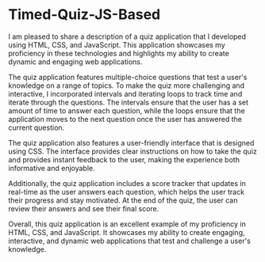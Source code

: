 # Timed-Quiz-JS-Based
I am pleased to share a description of a quiz application that I developed using HTML, CSS, and JavaScript. This application showcases my proficiency in these technologies and highlights my ability to create dynamic and engaging web applications.

The quiz application features multiple-choice questions that test a user's knowledge on a range of topics. To make the quiz more challenging and interactive, I incorporated intervals and iterating loops to track time and iterate through the questions. The intervals ensure that the user has a set amount of time to answer each question, while the loops ensure that the application moves to the next question once the user has answered the current question.

The quiz application also features a user-friendly interface that is designed using CSS. The interface provides clear instructions on how to take the quiz and provides instant feedback to the user, making the experience both informative and enjoyable.

Additionally, the quiz application includes a score tracker that updates in real-time as the user answers each question, which helps the user track their progress and stay motivated. At the end of the quiz, the user can review their answers and see their final score.

Overall, this quiz application is an excellent example of my proficiency in HTML, CSS, and JavaScript. It showcases my ability to create engaging, interactive, and dynamic web applications that test and challenge a user's knowledge.
